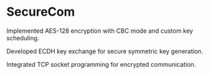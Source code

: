 # SecureCom
Implemented AES-128 encryption with CBC mode and custom key scheduling.

Developed ECDH key exchange for secure symmetric key generation.

Integrated TCP socket programming for encrypted communication.
